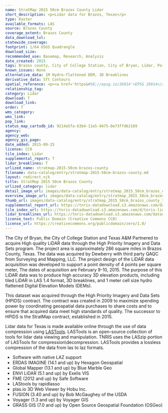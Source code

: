 ```yaml
---
name: StratMap 2015 50cm Brazos County Lidar
short_description: <p>Lidar data for Brazos, Texas</p>
type: Raster
available_formats: LAS
source: Brazos County
coverage_extent: Brazos County
data_download_lvl:
statewide_coverage:
footprint: 1/64 USGS Quadrangle
download_size:
recommended_use: Basemap, Research, Analysis
date_created: 2015
tags: Brazos county, City of College Station, City of Bryan, Lidar, Point Cloud, LAS, Elevation, County, Historical
known_issues: None
alternative_data: 1M Hydro-flattened DEM, 3D Breaklines
derivative_data: 5ft Contours
spatial_reference: <p><a href='https&#58;//epsg.io/26914'>EPSG 26914</a></p>
relationship_tag:
category: Lidar
download: T
download_link:
order: T
wms_category:
wms_link:
pop_link:
status_map_cartodb_id: 9214a5fa-63b4-11e5-9475-0e73ffd62169
agency:
agency_web:
agency_gis_page:
date_added: 2015-09-25
license: CC0
tile_index: Lidar
supplemental_report: T
lidar_breaklines: T
urlized_name: stratmap-2015-50cm-brazos-county
filename: data-catalog/entry/stratmap-2015-50cm-brazos-county.md
layout: redirect.njk
title: StratMap 2015 50cm Brazos County
urlized_category: lidar
detail_image_url: images/data-catalog/entry/stratmap_2015_50cm_brazos_county_detail.jpg
overview_image_url: images/data-catalog/entry/stratmap_2015_50cm_brazos_county_overview.jpg
thumb_url: images/data-catalog/entry/stratmap_2015_50cm_brazos_county_th.jpg
supplemental_report_url: https://tnris-datadownload.s3.amazonaws.com/datacatalog/supplemental_reports/stratmap_2015_50cm_brazos_county_supplementalreports.zip
tile_index_url: https://tnris-datadownload.s3.amazonaws.com/d/tnris-lidar/state/tx/tnris-lidar_tx.zip
lidar_breaklines_url: https://tnris-datadownload.s3.amazonaws.com/datacatalog/lidar_breaklines/stratmap_2015_50cm_brazos_county_breaklines.zip
license_text: Public Domain (Creative Commons CC0)
license_url: https://creativecommons.org/publicdomain/zero/1.0/
---
```


The City of Bryan, the City of College Station and Texas A&M Partnered to acquire High quality LiDAR data through the High Priority Imagery and Data Sets program. The project area is approximately 286 square miles in Brazos County, Texas. The data was acquired by Dewberry with third party QAQC from Surveying and Mapping, LLC. The project design of the LiDAR data acquisition was developed to support a point density of 4 points per square meter, The dates of acquisition are February 9-10, 2015. The purpose of this LiDAR data was to produce high accuracy 3D elevation products, including tiled LiDAR in LAS 1.4 format, 3D breaklines, and 1 meter cell size hydro flattened Digital Elevation Models (DEMs).

This dataset was acquired through the High Priority Imagery and Data Sets (HPIDS) contract. The contract was created in 2009 to maximize spending power by coordinating geospatial data purchases to share costs and to ensure that acquired data meet high standards of quality. The successor to HPIDS is the StratMap contract, established in 2015.                      

Lidar data for Texas is made available online through the use of data compression using [LASTools](https://rapidlasso.com/lastools/). LASTools is an open-source collection of tools for lidar data viewing and manipulation. TNRIS uses the LASzip portion of LASTools for compression\decompression. LASTools provides a lossless compression of the data from las to laz formats.

- Software with native LAZ support
- ERDAS IMAGINE (14.1 and up) by Hexagon Geospatial
- Global Mapper (13.1 and up) by Blue Marble Geo
- ENVI LiDAR (5.1 and up) by Exelis VIS
- FME (2012 and up) by Safe Software
- LAStools by rapidlasso
- plas.io 3D Web Viewer by Hobu Inc.
- FUSION (3.40 and up) by Bob McGaughey of the USDA
- Voyager (1.3 and up) by Voyager GIS
- GRASS GIS (7.0 and up) by Open Source Geospatial Foundation (OSGeo)
